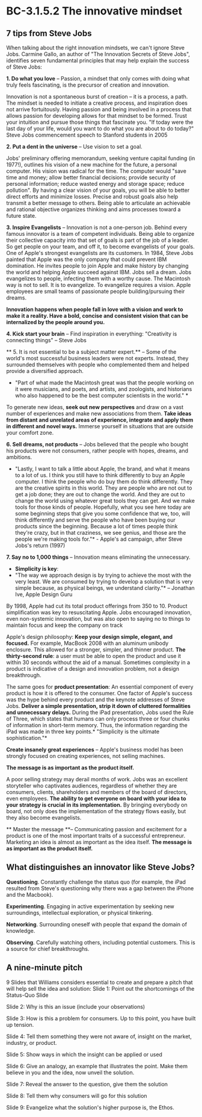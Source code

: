 # BC-3.1.5.2 The innovative mindset 


## 7 tips from Steve Jobs 

When talking about the right innovation mindsets, we can't ignore Steve Jobs. Carmine Gallo, an author of "The Innovation Secrets of Steve Jobs", identifies seven fundamental principles that may help explain the success of Steve Jobs:

**1. Do what you love** – Passion, a mindset that only comes with doing what truly feels fascinating, is the precursor of creation and innovation.

Innovation is not a spontaneous burst of creation – it is a process, a path.
The mindset is needed to initiate a creative process, and inspiration does not arrive fortuitously.
Having passion and being involved in a process that allows passion for developing allows for that mindset to be formed.
Trust your intuition and pursue those things that fascinate you.
"If today were the last day of your life, would you want to do what you are about to do today?"
Steve Jobs commencement speech to Stanford students in 2005

**2. Put a dent in the universe** – Use vision to set a goal.

Jobs' preliminary offering memorandum, seeking venture capital funding (in 1977!), outlines his vision of a new machine for the future, a personal computer. His vision was radical for the time. The computer would "save time and money; allow better financial decisions; provide security of personal information; reduce wasted energy and storage space; reduce pollution". 
By having a clear vision of your goals, you will be able to better direct efforts and minimize losses. Precise and robust goals also help transmit a better message to others.
Being able to articulate an achievable and rational objective organizes thinking and aims processes toward a future state.


**3. Inspire Evangelists**  – Innovation is not a one-person job. Behind every famous innovator is a team of competent individuals. Being able to organize their collective capacity into that set of goals is part of the job of a leader. So get people on your team, and off it, to become evangelists of your goals. One of Apple's strongest evangelists are its customers. In 1984, Steve Jobs painted that Apple was the only company that could prevent IBM domination. He invites people to join Apple and make history by changing the world and helping Apple succeed against IBM. Jobs sell a dream. Jobs evangelizes to people, infecting them with a worthy cause. The Macintosh way is not to sell. It is to evangelize. To evangelize requires a vision. Apple employees are small teams of passionate people building/pursuing their dreams.

**Innovation happens when people fall in love with a vision and work to make it a reality.
Have a bold, concise and consistent vision that can be internalized by the people around you.**

**4. Kick start your brain** – Find inspiration in everything: "Creativity is connecting things" – Steve Jobs

** 5. It is not essential to be a subject matter expert.** – Some of the world's most successful business leaders were not experts. Instead, they surrounded themselves with people who complemented them and helped provide a diversified approach.

* "Part of what made the Macintosh great was that the people working on it were musicians, and poets, and artists, and zoologists, and historians who also happened to be the best computer scientists in the world." * 

To generate new ideas, **seek out new perspectives** and draw on a vast number of experiences and make new associations from them. **Take ideas from distant and unrelated areas of experience, integrate and apply them in different and novel ways.** Immerse yourself in situations that are outside your comfort zone.

**6. Sell dreams, not products** – Jobs believed that the people who bought his products were not consumers, rather people with hopes, dreams, and ambitions.

* "Lastly, I want to talk a little about Apple, the brand, and what it means to a lot of us. I think you still have to think differently to buy an Apple computer. I think the people who do buy them do think differently. They are the creative spirits in this world. They are people who are not out to get a job done; they are out to change the world. And they are out to change the world using whatever great tools they can get. And we make tools for those kinds of people. Hopefully, what you see here today are some beginning steps that give you some confidence that we, too, will think differently and serve the people who have been buying our products since the beginning. Because a lot of times people think they're crazy, but in that craziness, we see genius, and those are the people we're making tools for."* - Apple's ad campaign, after Steve Jobs's return (1997)

**7. Say no to 1,000 things** – Innovation means eliminating the unnecessary.

* **Simplicity is key**:
* "The way we approach design is by trying to achieve the most with the very least. We are consumed by trying to develop a solution that is very simple because, as physical beings, we understand clarity."* – Jonathan Ive, Apple Design Guru

By 1998, Apple had cut its total product offerings from 350 to 10. Product simplification was key to resuscitating Apple. Jobs encouraged innovation, even non-systemic innovation, but was also open to saying no to things to maintain focus and keep the company on track

Apple's design philosophy: **Keep your design simple, elegant, and focused.** For example, MacBook 2008 with an aluminum unibody enclosure. This allowed for a stronger, simpler, and thinner product. **The thirty-second rule**: a user must be able to open the product and use it within 30 seconds without the aid of a manual. Sometimes complexity in a product is indicative of a design and innovation problem, not a design breakthrough. 

The same goes for **product presentation**: An essential component of every product is how it is offered to the consumer. One factor of Apple's success was the hype behind every product and the keynote addresses of Steve Jobs. **Deliver a simple presentation, strip it down of cluttered formalities and unnecessary delays.** During the iPad presentation, Jobs used the Rule of Three, which states that humans can only process three or four chunks of information in short-term memory. Thus, the information regarding the iPad was made in three key points.* "Simplicity is the ultimate sophistication."* 

**Create insanely great experiences** – Apple's business model has been strongly focused on creating experiences, not selling machines.

**The message is as important as the product itself.** 

A poor selling strategy may derail months of work. Jobs was an excellent storyteller who captivates audiences, regardless of whether they are consumers, clients, shareholders and members of the board of directors, even employees. **The ability to get everyone on board with your idea to your strategy is crucial in its implementation.** By bringing everybody on board, not only does the implementation of the strategy flows easily, but they also become evangelists. 

** Master the message **– Communicating passion and excitement for a product is one of the most important traits of a successful entrepreneur. Marketing an idea is almost as important as the idea itself. **The message is as important as the product itself.** 

## What distinguishes an innovator like Steve Jobs?

**Questioning**. Constantly challenge the status quo (for example, the iPad resulted from Steve's questioning why there was a gap between the iPhone and the Macbook).

**Experimenting**. Engaging in active experimentation by seeking new surroundings, intellectual exploration, or physical tinkering.

**Networking**. Surrounding oneself with people that expand the domain of knowledge.

**Observing**. Carefully watching others, including potential customers. This is a source for chief breakthroughs.

## A nine-minute pitch 
9 Slides that Williams considers essential to create and prepare a pitch that will help sell the idea and solution:
Slide 1: Point out the shortcomings of the Status-Quo Slide  

Slide 2: Why is this an issue (include your observations) 

Slide 3: How is this a problem for consumers. Up to this point, you have built up tension. 

Slide 4: Tell them something they were not aware of, insight on the market, industry, or product. 

Slide 5: Show ways in which the insight can be applied or used

Slide 6: Give an analogy, an example that illustrates the point. Make them believe in you and the idea, now unveil the solution. 

Slide 7: Reveal the answer to the question, give them the solution 


Slide 8: Tell them why consumers will go for this solution

Slide 9: Evangelize what the solution's higher purpose is, the Ethos.


